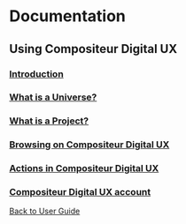 # Documentation

## Using Compositeur Digital UX

### [Introduction](introduction.md)

### [What is a Universe?](universe.md)

### [What is a Project?](project.md)

### [Browsing on Compositeur Digital UX](browsing.md)

### [Actions in Compositeur Digital UX](actions.md)

### [Compositeur Digital UX account](account.md)

[Back to User Guide](../index.md)
